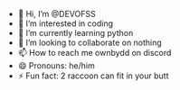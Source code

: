 - 👋 Hi, I’m @DEVOFSS
- 👀 I’m interested in coding
- 🌱 I’m currently learning python
- 💞️ I’m looking to collaborate on nothing 
- 📫 How to reach me ownbydd on discord
- 😄 Pronouns: he/him
- ⚡ Fun fact: 2 raccoon can fit in your butt

<!---
DEVOFSS/DEVOFSS is a ✨ special ✨ repository because its `README.md` (this file) appears on your GitHub profile.
You can click the Preview link to take a look at your changes.
--->
